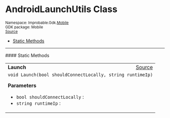 
# AndroidLaunchUtils Class
<sup>
Namespace: Improbable.Gdk.<a href="{{urlRoot}}/api/mobile-index">Mobile</a><br/>
GDK package: Mobile<br/>
<a href="https://www.github.com/spatialos/gdk-for-unity/blob/06858069/workers/unity/Packages/io.improbable.gdk.mobile/Editor/AndroidLaunchUtils.cs/#L10">Source</a>
<style>
a code {
                    padding: 0em 0.25em!important;
}
code {
                    background-color: #ffffff!important;
}
</style>
</sup>
<nav id="pageToc" class="page-toc"><ul><li><a href="#static-methods">Static Methods</a>
</ul></nav>











</p>
<hr style="width:100%; border-top-color:#d8d8d8" />
#### Static Methods


</p>




<table width="100%">
    <tr>
        <td style="border-right:none"><b>Launch</b></td>
        <td style="border-left:none; text-align:right"><a href="https://www.github.com/spatialos/gdk-for-unity/blob/06858069/workers/unity/Packages/io.improbable.gdk.mobile/Editor/AndroidLaunchUtils.cs/#L12">Source</a></td>
    </tr>
    <tr>
        <td colspan="2">
<code>void Launch(bool shouldConnectLocally, string runtimeIp)</code></p>



</p>

<b>Parameters</b>

<ul>
<li><code>bool shouldConnectLocally</code> : </li>
<li><code>string runtimeIp</code> : </li>
</ul>





</td>
    </tr>
</table>







